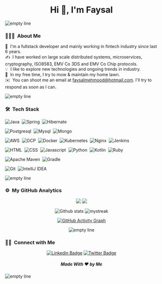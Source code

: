 <h1 align="center">Hi 👋, I'm Faysal</h1>

<img src="https://user-images.githubusercontent.com/73097560/115834477-dbab4500-a447-11eb-908a-139a6edaec5c.gif" alt="empty line">

### 👨🏻‍💻 &nbsp;About Me
🔭    &nbsp;I'm a fullstack developer and mainly working in fintech industry since last 6 years.\
✍️ &nbsp;I have worked on large scale distributed systems, microservices, cryptography, ISO8583, EMV Co 3DS and EMV Co Chip protocols.\
💡    &nbsp;I like to explore new technologies and ongoing trends in industry.\
🌱    &nbsp;In my free time, I try to mow & maintain my home lawn.\
✉️ &nbsp;You can shoot me an email at faysalmehmood@hotmail.com. I'll try to respond as soon as I can.

<img src="https://user-images.githubusercontent.com/73097560/115834477-dbab4500-a447-11eb-908a-139a6edaec5c.gif" alt="empty line">

### 🛠 &nbsp;Tech Stack

![Java](https://img.shields.io/badge/Java-72b854?style=for-the-badge&logo=java&logoColor=white)&nbsp;
![Spring](https://img.shields.io/badge/Spring-4bb31e?style=for-the-badge&logo=spring&logoColor=white)&nbsp;
![Hibernate](https://img.shields.io/badge/Hibernate-257303?style=for-the-badge&logo=Hibernate&logoColor=white)&nbsp;

![Postgresql](https://img.shields.io/badge/PostgreSQL-7d797c?style=for-the-badge&logo=postgresql&logoColor=white)&nbsp;
![Mysql](https://img.shields.io/badge/MySQL-474446?style=for-the-badge&logo=mysql&logoColor=white)&nbsp;
![Mongo](https://img.shields.io/badge/MongoDB-1f1e1e?style=for-the-badge&logo=mongodb&logoColor=white)&nbsp;


![AWS](https://img.shields.io/badge/AWS-5e9acc?style=for-the-badge&logo=amazon-aws&logoColor=white)&nbsp;
![GCP](https://img.shields.io/badge/GCP-368acf?style=for-the-badge&logo=google-cloud&logoColor=white)&nbsp;
![Docker](https://img.shields.io/badge/docker-197ed1?style=for-the-badge&logo=docker&logoColor=white)&nbsp;
![Kubernetes](https://img.shields.io/badge/kubernetes-078bf7?style=for-the-badge&logo=kubernetes&logoColor=white)&nbsp;
![Nginx](https://img.shields.io/badge/nginx-187bde?style=for-the-badge&logo=nginx&logoColor=white)&nbsp;
![Jenkins](https://img.shields.io/badge/jenkins-0353a3?style=for-the-badge&logo=jenkins&logoColor=white)

![HTML](https://img.shields.io/badge/HTML-9e84b8?style=for-the-badge&logo=html5&logoColor=white)&nbsp;
![CSS](https://img.shields.io/badge/CSS-9268bd?&style=for-the-badge&logo=css3&logoColor=white)&nbsp;
![Javascript](https://img.shields.io/badge/JavaScript-844bbd?style=for-the-badge&logo=javascript&logoColor=white)&nbsp;
![Python](https://img.shields.io/badge/Python-7126bd?style=for-the-badge&logo=python&logoColor=white)&nbsp;
![Kotlin](https://img.shields.io/badge/kotlin-57109e?style=for-the-badge&logo=kotlin&logoColor=white)&nbsp;
![Ruby](https://img.shields.io/badge/ruby-40057a?style=for-the-badge&logo=ruby&logoColor=white)

![Apache Maven](https://img.shields.io/badge/Apache%20Maven-9fa86f?style=for-the-badge&logo=Apache%20Maven&logoColor=white)&nbsp;
![Gradle](https://img.shields.io/badge/Gradle-9db041?style=for-the-badge&logo=Gradle&logoColor=white)

![Git](https://img.shields.io/badge/git-a86e5b?style=for-the-badge&logo=git&logoColor=white)&nbsp;
![IntelliJ IDEA](https://img.shields.io/badge/IntelliJIDEA-ad4e2f?style=for-the-badge&logo=intellij-idea&logoColor=white)

<img src="https://user-images.githubusercontent.com/73097560/115834477-dbab4500-a447-11eb-908a-139a6edaec5c.gif" alt="empty line">

### ⚙️ &nbsp;My GitHub Analytics

<div align="center">

![](https://github-profile-summary-cards.vercel.app/api/cards/repos-per-language?username=faysalmehmood&theme=github_dark)
![](https://github-readme-stats.vercel.app/api/top-langs?username=faysalmehmood&theme=github_dark&layout=compact)

![Github stats](https://github-readme-stats-eight-theta.vercel.app/api?username=faysalmehmood&show_icons=true&theme=algolia&include_all_commits=true&count_private=true)
<img src="https://github-readme-streak-stats.herokuapp.com/?user=faysalmehmood&theme=tokyonight_duo" alt="mystreak"/>

[![GitHub Activity Graph](https://activity-graph.herokuapp.com/graph?username=faysalmehmood&theme=react-dark)](faysalmehmood)

<img src="https://user-images.githubusercontent.com/73097560/115834477-dbab4500-a447-11eb-908a-139a6edaec5c.gif" alt="empty line">

</div>

### 🤝🏻 &nbsp;Connect with Me
<div align="center">

[![Linkedin Badge](https://img.shields.io/badge/-faysalmehmood-blue?style=flat-roundedrectangle&logo=Linkedin&logoColor=white&link=https://www.linkedin.com/in/faysalmahmoud)](https://www.linkedin.com/in/faysalmahmoud)
[![Twitter Badge](https://img.shields.io/badge/-faysalmehmood-2F4B2F?style=flat-roundedrectangle&logo=Twitter&logoColor=white&link=https://www.twitter.com/faysalmahmuod)](https://www.twitter.com/faysalmahmuod)

</div>
<!-- ![visitors](https://visitor-badge.glitch.me/badge?page_id=faysalmahmoud) -->
<h5 align="center">Made With ❤️ by Me </h5>

<img src="https://user-images.githubusercontent.com/73097560/115834477-dbab4500-a447-11eb-908a-139a6edaec5c.gif" alt="empty line">

